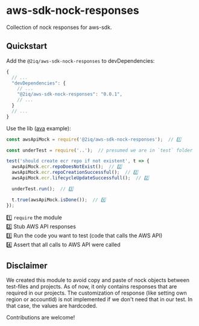 # aws-sdk-nock-responses

Collection of nock responses for aws-sdk.

## Quickstart

Add the `@2iq/aws-sdk-nock-responses` to devDependencies:

```js
{
  // ...
  "devDependencies": {
    // ...
    "@2iq/aws-sdk-nock-responses": "0.0.1",
    // ...
  }
  // ...
}
```

Use the lib ([ava] example):

```js
const awsApiMock = require('@2iq/aws-sdk-nock-responses');  // 1️⃣

const underTest = require('..');  // presumed we are in `test` folder

test('should create ecr repo if not existent', t => {
  awsApiMock.ecr.repoDoesNotExist();  // 2️⃣
  awsApiMock.ecr.repoCreationSuccessful();  // 2️⃣
  awsApiMock.ecr.lifecycleUpdateSuccessfull();  // 2️⃣

  underTest.run();  // 3️⃣

  t.true(awsApiMock.isDone());  // 4️⃣
});
```

1️⃣ `require` the module  
2️⃣ Stub AWS API responses  
3️⃣ Run the code you want to test (code that calls the AWS API)  
4️⃣ Assert that all calls to AWS API were called

  [ava]: https://github.com/avajs/ava

## Disclaimer

We created this module to avoid copy and paste of nock objects between test-files and projects.
As of now, it only contains responses that are required in our projects.
The customization of response (like setting own region or accountId) is not implemented if we don't need that in our test.
In that case, the values are hardcoded.

Contributions are welcome!
